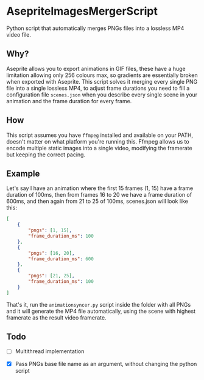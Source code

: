 # AsepriteImagesMergerScript
Python script that automatically merges PNGs files into a lossless MP4 video file.

## Why?
Aseprite allows you to export animations in GIF files, these have a huge limitation allowing only 256 colours max, so gradients are essentially broken when exported with Aseprite.
This script solves it merging every single PNG file into a single lossless MP4, to adjust frame durations you need to fill a configuration file `scenes.json` when you describe every single scene in your animation and the frame duration for every frame.

## How
This script assumes you have `ffmpeg` installed and available on your PATH, doesn't matter on what platform you're running this. Ffmpeg allows us to encode multiple static images into a single video, modifying the framerate but keeping the correct pacing.

## Example
Let's say I have an animation where the first 15 frames (1, 15) have a frame duration of 100ms, then from frames 16 to 20 we have a frame duration of 600ms, and then again from 21 to 25 of 100ms, scenes.json will look like this:
```json
[
    {
        "pngs": [1, 15],
        "frame_duration_ms": 100
    },
    {
        "pngs": [16, 20],
        "frame_duration_ms": 600
    },
    {
        "pngs": [21, 25],
        "frame_duration_ms": 100
    }
]
```

That's it, run the `animationsyncer.py` script inside the folder with all PNGs and it will generate the MP4 file automatically, using the scene with highest framerate as the result video framerate.


## Todo
- [ ] Multithread implementation
- [X] Pass PNGs base file name as an argument, without changing the python script

